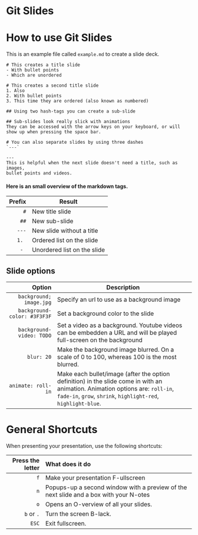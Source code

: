 # Git Slides

# How to use Git Slides

This is an example file called `example.md` to create a slide deck. 

```
# This creates a title slide
- With bullet points
- Which are unordered

# This creates a second title slide
1. Also
2. With bullet points
3. This time they are ordered (also known as numbered)

## Using two hash-tags you can create a sub-slide

## Sub-slides look really slick with animations
They can be accessed with the arrow keys on your keyboard, or will show up when pressing the space bar.

# You can also separate slides by using three dashes 
`---`

---
This is helpful when the next slide doesn't need a title, such as images,
bullet points and videos.
```

#### Here is an small overview of the markdown tags.

Prefix                      | Result
---:                        | ---
`#`                         | New title slide
`##`                        | New sub-slide
`---`                       | New slide without a title
`1. `                       | Ordered list on the slide
`- `                        | Unordered list on the slide

## Slide options

Option                      | Description
---:                        | ---
`background; image.jpg`     | Specify an url to use as a background image
`background-color: #3F3F3F` | Set a background color to the slide
`background-video: TODO`    | Set a video as a background. Youtube videos can be embedden a URL and will be played full-screen on the background
`blur: 20`                  | Make the background image blurred. On a scale of 0 to 100, whereas 100 is the most blurred.
`animate: roll-in`          | Make each bullet/image (after the option definition) in the slide come in with an animation. Animation options are: `roll-in`, `fade-in`, `grow`, `shrink`, `highlight-red`, `highlight-blue`.

# General Shortcuts
When presenting your presentation, use the following shortcuts:

Press the letter | What does it do
---:             | :---
`f`              | Make your presentation F-ullscreen
`n`              | Popups-up a second window with a preview of the next slide and a box with your N-otes
`o`              | Opens an O-verview of all your slides.
`b` or `.`       | Turn the screen B-lack.
`ESC`            | Exit fullscreen.
